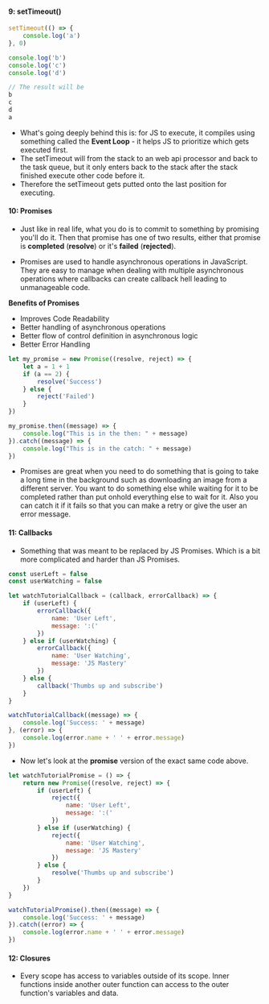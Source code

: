 #### 9: setTimeout()

```js
setTimeout(() => {
    console.log('a')
}, 0)

console.log('b')
console.log('c')
console.log('d')

// The result will be
b
c
d
a
```

- What's going deeply behind this is: for JS to execute, it compiles using something called the **Event Loop** - it helps JS to prioritize which gets executed first.
- The setTimeout will from the stack to an web api processor and back to the task queue, but it only enters back to the stack after the stack finished execute other code before it.
- Therefore the setTimeout gets putted onto the last position for executing.

#### 10: Promises
- Just like in real life, what you do is to commit to something by promising you'll do it. Then that promise has one of two results, either that promise is **completed** (**resolve**) or it's **failed** (**rejected**).

- Promises are used to handle asynchronous operations in JavaScript. They are easy to manage when dealing with multiple asynchronous operations where callbacks can create callback hell leading to unmanageable code. 

**Benefits of Promises**
- Improves Code Readability
- Better handling of asynchronous operations
- Better flow of control definition in asynchronous logic
- Better Error Handling

```js
let my_promise = new Promise((resolve, reject) => {
    let a = 1 + 1
    if (a == 2) {
        resolve('Success')
    } else {
        reject('Failed')
    }
})

my_promise.then((message) => {
    console.log("This is in the then: " + message)
}).catch((message) => {
    console.log("This is in the catch: " + message)
})
```

- Promises are great when you need to do something that is going to take a long time in the background such as downloading an image from a different server. You want to do something else while waiting for it to be completed rather than put onhold everything else to wait for it. Also you can catch it if it fails so that you can make a retry or give the user an error message.

#### 11: Callbacks
- Something that was meant to be replaced by JS Promises. Which is a bit more complicated and harder than JS Promises.

```js
const userLeft = false
const userWatching = false

let watchTutorialCallback = (callback, errorCallback) => {
    if (userLeft) {
        errorCallback({
            name: 'User Left',
            message: ':('
        }) 
    } else if (userWatching) {
        errorCallback({
            name: 'User Watching',
            message: 'JS Mastery'
        })
    } else {
        callback('Thumbs up and subscribe')
    }
}

watchTutorialCallback((message) => {
    console.log('Success: ' + message)
}, (error) => {
    console.log(error.name + ' ' + error.message)
})
```

- Now let's look at the **promise** version of the exact same code above.

```js
let watchTutorialPromise = () => {
    return new Promise((resolve, reject) => {
        if (userLeft) {
            reject({
                name: 'User Left',
                message: ':('
            }) 
        } else if (userWatching) {
            reject({
                name: 'User Watching',
                message: 'JS Mastery'
            })
        } else {
            resolve('Thumbs up and subscribe')
        }
    })
}

watchTutorialPromise().then((message) => {
    console.log('Success: ' + message)
}).catch((error) => {
    console.log(error.name + ' ' + error.message)
})
```

#### 12: Closures
- Every scope has access to variables outside of its scope. Inner functions inside another outer function can access to the outer function's variables and data.
